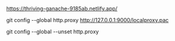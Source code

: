 
https://thriving-ganache-9185ab.netlify.app/

git config --global http.proxy http://127.0.0.1:9000/localproxy.pac

git config --global --unset http.proxy

